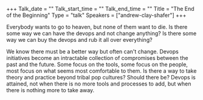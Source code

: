 +++
Talk_date = ""
Talk_start_time = ""
Talk_end_time = ""
Title = "The End of the Beginning"
Type = "talk"
Speakers = ["andrew-clay-shafer"]
+++

Everybody wants to go to heaven, but none of them want to die. Is there some way we can have the devops and not change anything? Is there some way we can buy the devops and rub it all over everything?

We know there must be a better way but often can't change. Devops initiatives become an intractable collection of compromises between the past and the future. Some focus on the tools, some focus on the people, most focus on what seems most comfortable to them. Is there a way to take theory and practice beyond tribal pop cultures? Should there be? Devops is attained, not when there is no more tools and processes to add, but when there is nothing more to take away.
